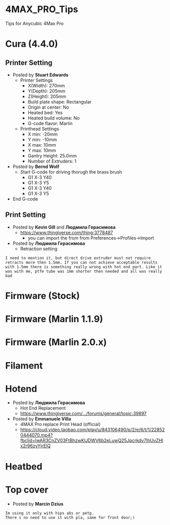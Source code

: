 # 4MAX_PRO_Tips
Tips for Anycubic 4Max Pro

# Cura (4.4.0)

## Printer Setting
- Posted by **Stuart Edwards**
  - Printer Settings
    - X(Width): 270mm
    - Y(Depth): 205mm
    - Z(Height): 205mm
    - Build plate shape: Rectangular
    - Origin at center: No
    - Heated bed: Yes
    - Heated build volume: No
    - G-code flavor: Marlin
  - Printhead Settings
    - X min: -20mm
    - Y min: -10mm
    - X max: 10mm
    - Y max: 10mm
    - Gantry Height: 25.0mm
    - Number of Extruders: 1
- Posted by **Bernd Wolf**
  - Start G-code for driving thorugh the brass brush
    - G1 X-3 Y40
    - G1 X-3 Y5
    - G1 X-3 Y40
    - G1 X-3 Y5
- End G-code

## Print Setting
 - Posted by **Kevin Gill** and **Людмила Герасимова**
   - https://www.thingiverse.com/thing:3778487
     - you can import the from from Preferences->Profiles->Import
 - Posted by **Людмила Герасимова**
   - Retraction setting
```
I need to mention it, but direct drive extruder must not require retracts more then 1.5mm. If you can not achieve acceptable results with 1.5mm there is something really wrong with hot end part. Like it was with me, ptfe tube was 1mm shorter then needed and all was really bad
```

# Firmware (Stock)

# Firmware (Marlin 1.1.9)

# Firmware (Marlin 2.0.x)

# Filament

# Hotend
  - Posted by **Людмила Герасимова** 
    - Hot End Replacement
    - https://www.thingiverse.com/.../forums/general/topic:39897
  - Posted by **Emmanuele Villa**
    - 4MAX Pro replace Print Head (official)
    - https://cloud.video.taobao.com/play/u/843106490/p/2/e/6/t/1/228520444070.mp4?fbclid=IwAR3CnZV03FtBhzwKlJDWV6b2eLuwQ25Jpcrkdv7IhUvZHlx2r96zyYjrElQ
    
# Heatbed

# Top cover
  - Posted by **Marcin Dzius**
```
Im using it only with hips abs or petg.
There s no need to use it with pla, same for front door;)
```
